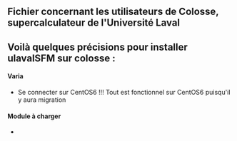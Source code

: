 Fichier concernant les utilisateurs de Colosse, supercalculateur de l'Université Laval
--------------------------------------------------------------------------------------

## Voilà quelques précisions pour installer ulavalSFM sur colosse :

#### Varia

- Se connecter sur CentOS6 !!! Tout est fonctionnel sur CentOS6 puisqu'il y aura migration

#### Module à charger

- 

